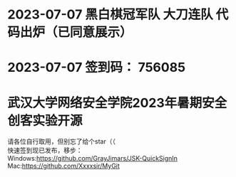 # 2023-07-07 黑白棋冠军队 大刀连队 代码出炉（已同意展示）  
# 2023-07-07 签到码： 756085  
# 武汉大学网络安全学院2023年暑期安全创客实验开源
 请各位自行取用，但别忘了给个star（（  
 快速签到现已发布，移步：  
 Windows:https://github.com/GrayJimars/JSK-QuickSignIn  
 Mac:https://github.com/Xxxxsir/MyGit  
